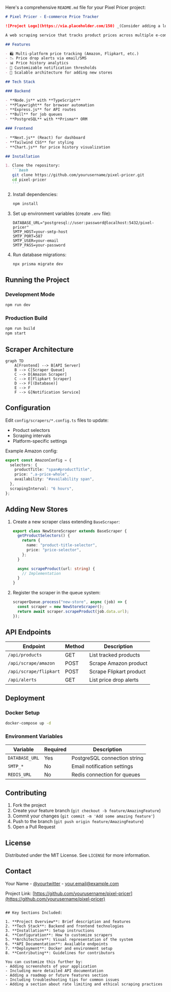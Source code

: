 Here's a comprehensive `README.md` file for your Pixel Pricer project:

````markdown
# Pixel Pricer - E-commerce Price Tracker

![Project Logo](https://via.placeholder.com/150) _(Consider adding a logo here)_

A web scraping service that tracks product prices across multiple e-commerce platforms and notifies users of price drops.

## Features

- 🛍️ Multi-platform price tracking (Amazon, Flipkart, etc.)
- 📉 Price drop alerts via email/SMS
- 📊 Price history analytics
- 🔔 Customizable notification thresholds
- 🚀 Scalable architecture for adding new stores

## Tech Stack

### Backend

- **Node.js** with **TypeScript**
- **Playwright** for browser automation
- **Express.js** for API routes
- **Bull** for job queues
- **PostgreSQL** with **Prisma** ORM

### Frontend

- **Next.js** (React) for dashboard
- **Tailwind CSS** for styling
- **Chart.js** for price history visualization

## Installation

1. Clone the repository:
   ```bash
   git clone https://github.com/yourusername/pixel-pricer.git
   cd pixel-pricer
   ```
````

2. Install dependencies:

   ```bash
   npm install
   ```

3. Set up environment variables (create `.env` file):

   ```env
   DATABASE_URL="postgresql://user:password@localhost:5432/pixel-pricer"
   SMTP_HOST=your-smtp-host
   SMTP_PORT=587
   SMTP_USER=your-email
   SMTP_PASS=your-password
   ```

4. Run database migrations:
   ```bash
   npx prisma migrate dev
   ```

## Running the Project

### Development Mode

```bash
npm run dev
```

### Production Build

```bash
npm run build
npm start
```

## Scraper Architecture

```mermaid
graph TD
    A[Frontend] --> B[API Server]
    B --> C[Scraper Queue]
    C --> D[Amazon Scraper]
    C --> E[Flipkart Scraper]
    D --> F[(Database)]
    E --> F
    F --> G[Notification Service]
```

## Configuration

Edit `config/scrapers/*.config.ts` files to update:

- Product selectors
- Scraping intervals
- Platform-specific settings

Example Amazon config:

```typescript
export const AmazonConfig = {
  selectors: {
    productTitle: "span#productTitle",
    price: ".a-price-whole",
    availability: "#availability span",
  },
  scrapingInterval: "6 hours",
};
```

## Adding New Stores

1. Create a new scraper class extending `BaseScraper`:

   ```typescript
   export class NewStoreScraper extends BaseScraper {
     getProductSelectors() {
       return {
         name: "product-title-selector",
         price: "price-selector",
       };
     }

     async scrapeProduct(url: string) {
       // Implementation
     }
   }
   ```

2. Register the scraper in the queue system:
   ```typescript
   scraperQueue.process("new-store", async (job) => {
     const scraper = new NewStoreScraper();
     return await scraper.scrapeProduct(job.data.url);
   });
   ```

## API Endpoints

| Endpoint               | Method | Description             |
| ---------------------- | ------ | ----------------------- |
| `/api/products`        | GET    | List tracked products   |
| `/api/scrape/amazon`   | POST   | Scrape Amazon product   |
| `/api/scrape/flipkart` | POST   | Scrape Flipkart product |
| `/api/alerts`          | GET    | List price drop alerts  |

## Deployment

### Docker Setup

```bash
docker-compose up -d
```

### Environment Variables

| Variable       | Required | Description                  |
| -------------- | -------- | ---------------------------- |
| `DATABASE_URL` | Yes      | PostgreSQL connection string |
| `SMTP_*`       | No       | Email notification settings  |
| `REDIS_URL`    | No       | Redis connection for queues  |

## Contributing

1. Fork the project
2. Create your feature branch (`git checkout -b feature/AmazingFeature`)
3. Commit your changes (`git commit -m 'Add some amazing feature'`)
4. Push to the branch (`git push origin feature/AmazingFeature`)
5. Open a Pull Request

## License

Distributed under the MIT License. See `LICENSE` for more information.

## Contact

Your Name - [@yourtwitter](https://twitter.com/yourtwitter) - your.email@example.com

Project Link: [https://github.com/yourusername/pixel-pricer](https://github.com/yourusername/pixel-pricer)

```

## Key Sections Included:

1. **Project Overview**: Brief description and features
2. **Tech Stack**: Backend and frontend technologies
3. **Installation**: Setup instructions
4. **Configuration**: How to customize scrapers
5. **Architecture**: Visual representation of the system
6. **API Documentation**: Available endpoints
7. **Deployment**: Docker and environment setup
8. **Contributing**: Guidelines for contributors

You can customize this further by:
- Adding screenshots of your application
- Including more detailed API documentation
- Adding a roadmap or future features section
- Including troubleshooting tips for common issues
- Adding a section about rate limiting and ethical scraping practices
```
